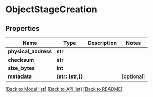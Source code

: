 # ObjectStageCreation


## Properties
Name | Type | Description | Notes
------------ | ------------- | ------------- | -------------
**physical_address** | **str** |  | 
**checksum** | **str** |  | 
**size_bytes** | **int** |  | 
**metadata** | **{str: (str,)}** |  | [optional] 

[[Back to Model list]](../README.md#documentation-for-models) [[Back to API list]](../README.md#documentation-for-api-endpoints) [[Back to README]](../README.md)


